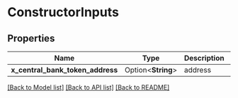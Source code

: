 # ConstructorInputs

## Properties

Name | Type | Description | Notes
------------ | ------------- | ------------- | -------------
**x_central_bank_token_address** | Option<**String**> | address | [optional]

[[Back to Model list]](../README.md#documentation-for-models) [[Back to API list]](../README.md#documentation-for-api-endpoints) [[Back to README]](../README.md)


